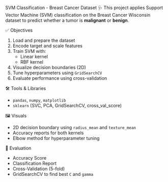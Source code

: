 SVM Classification - Breast Cancer Dataset 🩺
This project applies Support Vector Machine (SVM) classification on the Breast Cancer Wisconsin dataset to predict whether a tumor is **malignant** or **benign**.

✅ Objectives
1. Load and prepare the dataset
2. Encode target and scale features
3. Train SVM with:
   - Linear kernel
   - RBF kernel
4. Visualize decision boundaries (2D)
5. Tune hyperparameters using `GridSearchCV`
6. Evaluate performance using cross-validation

🛠 Tools & Libraries
- `pandas`, `numpy`, `matplotlib`
- `sklearn` (SVC, PCA, GridSearchCV, cross_val_score)

🖼 Visuals
- 2D decision boundary using `radius_mean` and `texture_mean`
- Accuracy reports for both kernels
- Elbow method for hyperparameter tuning

🧪 Evaluation
- Accuracy Score
- Classification Report
- Cross-Validation (5-fold)
- GridSearchCV to find best `C` and `gamma`
